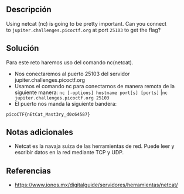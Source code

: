 ## **Descripción**
Using netcat (nc) is going to be pretty important. Can you connect to `jupiter.challenges.picoctf.org` at port `25103` to get the flag?
## **Solución** 
Para este reto haremos uso del comando nc(netcat).
- Nos conectaremos al puerto 25103 del servidor jupiter.challenges.picoctf.org
- Usamos el comando nc para conectarnos de manera remota de la siguiente manera: 
`nc [-options] hostname port[s] [ports]` |` nc jupiter.challenges.picoctf.org 25103 `
- El puerto nos manda la siguiente bandera:

```
picoCTF{nEtCat_Mast3ry_d0c64587}
```

## **Notas adicionales**
- Netcat es la navaja suiza de las herramientas de red. Puede leer y escribir datos en la red mediante TCP y UDP.
## **Referencias**
- https://www.ionos.mx/digitalguide/servidores/herramientas/netcat/